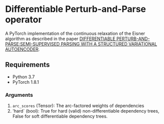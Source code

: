 # Differentiable Perturb-and-Parse operator

A PyTorch implementation of the continuous relaxation of the Eisner algorithm as described in the paper [DIFFERENTIABLE PERTURB-AND-PARSE:SEMI-SUPERVISED PARSING WITH A STRUCTURED VARIATIONAL AUTOENCODER](https://arxiv.org/pdf/1807.09875.pdf).

## Requirements
* Python 3.7
* PyTorch 1.8.1

### Arguments
1) `arc_scores` (Tensor): The arc-factored weights of dependencies
2) 'hard` (bool): True for hard (valid) non-differentiable dependency trees, False for soft differentiable dependency trees.

